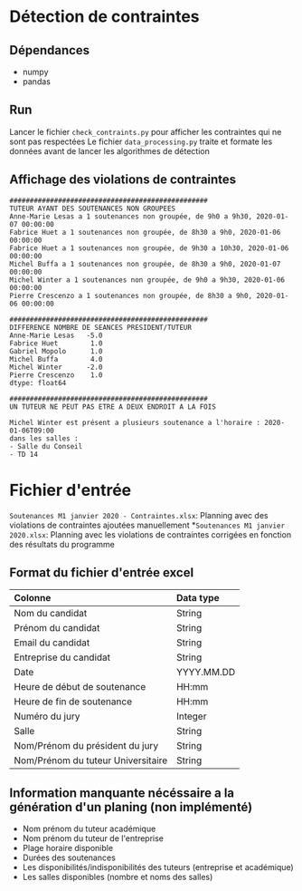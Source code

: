 # Détection de contraintes
## Dépendances
- numpy
- pandas

## Run
Lancer le fichier `check_contraints.py` pour afficher les contraintes qui ne sont pas respectées
Le fichier `data_processing.py` traite et formate les données avant de lancer les algorithmes de détection

## Affichage des violations de contraintes
```
#################################################
TUTEUR AYANT DES SOUTENANCES NON GROUPEES
Anne-Marie Lesas a 1 soutenances non groupée, de 9h0 a 9h30, 2020-01-07 00:00:00
Fabrice Huet a 1 soutenances non groupée, de 8h30 a 9h0, 2020-01-06 00:00:00
Fabrice Huet a 1 soutenances non groupée, de 9h30 a 10h30, 2020-01-06 00:00:00
Michel Buffa a 1 soutenances non groupée, de 8h30 a 9h0, 2020-01-07 00:00:00
Michel Winter a 1 soutenances non groupée, de 9h0 a 9h30, 2020-01-06 00:00:00
Pierre Crescenzo a 1 soutenances non groupée, de 8h30 a 9h0, 2020-01-06 00:00:00

#################################################
DIFFERENCE NOMBRE DE SEANCES PRESIDENT/TUTEUR
Anne-Marie Lesas   -5.0
Fabrice Huet        1.0
Gabriel Mopolo      1.0
Michel Buffa        4.0
Michel Winter      -2.0
Pierre Crescenzo    1.0
dtype: float64

#################################################
UN TUTEUR NE PEUT PAS ETRE A DEUX ENDROIT A LA FOIS

Michel Winter est présent a plusieurs soutenance a l'horaire : 2020-01-06T09:00
dans les salles : 
- Salle du Conseil
- TD 14
```


# Fichier d'entrée
`Soutenances M1 janvier 2020 - Contraintes.xlsx`: Planning avec des violations de contraintes ajoutées manuellement
*`Soutenances M1 janvier 2020.xlsx`: Planning avec les violations de contraintes corrigées en fonction des résultats du programme

## Format du fichier d'entrée excel

| Colonne                              | Data type |
|:-------------------------------------|:----------|
| Nom du candidat                      | String    |
| Prénom du candidat                   | String    |
| Email du candidat                    | String    |
| Entreprise du candidat               | String    |
| Date                                 | YYYY.MM.DD|
| Heure de début de soutenance         | HH:mm     |
| Heure de fin de soutenance           | HH:mm     |
| Numéro du jury                       | Integer   |
| Salle                                | String    |
| Nom/Prénom du président du jury      | String    |
| Nom/Prénom du tuteur Universitaire   | String    |

## Information manquante nécéssaire a la génération d'un planing (non implémenté)
- Nom prénom du tuteur académique
- Nom prénom du tuteur de l'entreprise
- Plage horaire disponible
- Durées des soutenances
- Les disponibilités/indisponibilités des tuteurs (entreprise et académique)
- Les salles disponibles (nombre et noms des salles)

